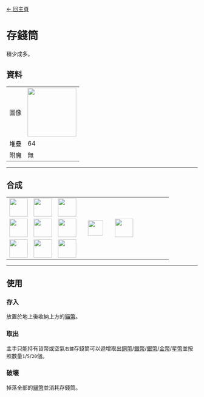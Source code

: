 [← 回主頁](../)
# 存錢筒
積少成多。

## 資料
<table>
    <tr><td align="end">圖像</td><td><img src="https://i.imgur.com/BhvKWY8.png" width="128"/></td></tr>
    <tr><td align="end">堆疊</td><td>64</td></tr>
    <tr><td align="end">附魔</td><td>無</td></tr>
</table>

---

## 合成
<table>
    <tr><td><img src="https://i.imgur.com/oy4arVO.png" width="48"/></td><td><img src="https://i.imgur.com/oy4arVO.png" width="48"/></td><td><img src="https://i.imgur.com/oy4arVO.png" width="48"/></td><td colspan="3"></td></tr>
    <tr><td><img src="https://i.imgur.com/oy4arVO.png" width="48"/></td><td><img src="https://i.imgur.com/wl43BjZ.png" width="48"/></td><td><img src="https://i.imgur.com/oy4arVO.png" width="48"/></td><td width="70" align="center"><img src="https://i.imgur.com/VE0KqIE.png" width="40"/></td><td><img src="https://i.imgur.com/BhvKWY8.png" width="48"/></td><td width="70"></td></tr>
    <tr><td><img src="https://i.imgur.com/oy4arVO.png" width="48"/></td><td><img src="https://i.imgur.com/oy4arVO.png" width="48"/></td><td><img src="https://i.imgur.com/oy4arVO.png" width="48"/></td><td colspan="3"></td></tr>
</table>

---

## 使用
### 存入
放置於地上後收納上方的[貓幣](coin.md)。

### 取出
主手只能持有貨幣或空氣`右鍵`存錢筒可以遞增取出[銅幣](coin.md)/[鐵幣](coin.md)/[銀幣](coin.md)/[金幣](coin.md)/[星幣](coin.md)並按照數量`1`/`5`/`20`個。

### 破壞
掉落全部的[貓幣](coin.md)並消耗存錢筒。
